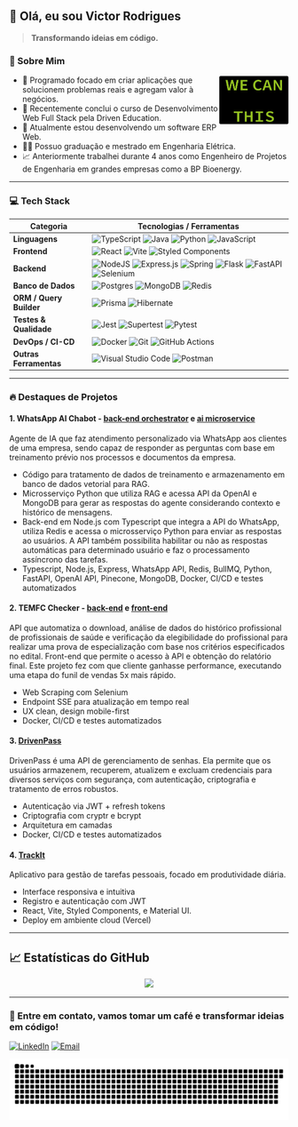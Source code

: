 ## 👋 Olá, eu sou Victor Rodrigues

> **Transformando ideias em código.**

### 🚀 Sobre Mim

<img alt="We Can Code This Text" align="right" src="./we-can-code-this.gif" width=25%>

- 🔭 Programado focado em criar aplicações que solucionem problemas reais e agregam valor à negócios.
- 🌱 Recentemente conclui o curso de Desenvolvimento Web Full Stack pela Driven Education.
- 📲 Atualmente estou desenvolvendo um software ERP Web.
- 👨‍🎓 Possuo graduação e mestrado em Engenharia Elétrica.
- 📈 Anteriormente trabalhei durante 4 anos como Engenheiro de Projetos de Engenharia em grandes empresas como a BP Bioenergy.

---

### 💻 Tech Stack

| Categoria             | Tecnologias / Ferramentas                                     |
|-----------------------|--------------------------------------------------------------|
| **Linguagens**        | ![TypeScript](https://img.shields.io/badge/typescript-%23007ACC.svg?style=for-the-badge&logo=typescript&logoColor=white) ![Java](https://img.shields.io/badge/java-%23ED8B00.svg?style=for-the-badge&logo=openjdk&logoColor=white) ![Python](https://img.shields.io/badge/python-3670A0?style=for-the-badge&logo=python&logoColor=ffdd54) ![JavaScript](https://img.shields.io/badge/javascript-%23323330.svg?style=for-the-badge&logo=javascript&logoColor=%23F7DF1E) |
| **Frontend**          | ![React](https://img.shields.io/badge/react-%2320232a.svg?style=for-the-badge&logo=react&logoColor=%2361DAFB) ![Vite](https://img.shields.io/badge/vite-%23646CFF.svg?style=for-the-badge&logo=vite&logoColor=white) ![Styled Components](https://img.shields.io/badge/styled--components-DB7093?style=for-the-badge&logo=styled-components&logoColor=white) |
| **Backend**           | ![NodeJS](https://img.shields.io/badge/node.js-6DA55F?style=for-the-badge&logo=node.js&logoColor=white) ![Express.js](https://img.shields.io/badge/express.js-%23404d59.svg?style=for-the-badge&logo=express&logoColor=%2361DAFB) ![Spring](https://img.shields.io/badge/spring-%236DB33F.svg?style=for-the-badge&logo=spring&logoColor=white) ![Flask](https://img.shields.io/badge/flask-%23000.svg?style=for-the-badge&logo=flask&logoColor=white) ![FastAPI](https://img.shields.io/badge/FastAPI-005571?style=for-the-badge&logo=fastapi) ![Selenium](https://img.shields.io/badge/-selenium-%43B02A?style=for-the-badge&logo=selenium&logoColor=white) |
| **Banco de Dados**    | ![Postgres](https://img.shields.io/badge/postgres-%23316192.svg?style=for-the-badge&logo=postgresql&logoColor=white) ![MongoDB](https://img.shields.io/badge/MongoDB-%234ea94b.svg?style=for-the-badge&logo=mongodb&logoColor=white) ![Redis](https://img.shields.io/badge/redis-%23DD0031.svg?style=for-the-badge&logo=redis&logoColor=white) |
| **ORM / Query Builder** | ![Prisma](https://img.shields.io/badge/Prisma-3982CE?style=for-the-badge&logo=Prisma&logoColor=white) ![Hibernate](https://img.shields.io/badge/Hibernate-59666C?style=for-the-badge&logo=Hibernate&logoColor=white) |
| **Testes & Qualidade**| ![Jest](https://img.shields.io/badge/-jest-%23C21325?style=for-the-badge&logo=jest&logoColor=white) ![Supertest](https://img.shields.io/badge/-Supertest-6A53A1?style=for-the-badge&logo=supertest&logoColor=white) ![Pytest](https://img.shields.io/badge/pytest-%23ffffff.svg?style=for-the-badge&logo=pytest&logoColor=2f9fe3) |
| **DevOps / CI-CD**    | ![Docker](https://img.shields.io/badge/docker-%230db7ed.svg?style=for-the-badge&logo=docker&logoColor=white) ![Git](https://img.shields.io/badge/git-%23F05033.svg?style=for-the-badge&logo=git&logoColor=white) ![GitHub Actions](https://img.shields.io/badge/github%20actions-%232671E5.svg?style=for-the-badge&logo=githubactions&logoColor=white) |
| **Outras Ferramentas**| ![Visual Studio Code](https://img.shields.io/badge/Visual%20Studio%20Code-0078d7.svg?style=for-the-badge&logo=visual-studio-code&logoColor=white) ![Postman](https://img.shields.io/badge/Postman-FF6C37?style=for-the-badge&logo=postman&logoColor=white) |

---

### 🔥 Destaques de Projetos

#### 1. WhatsApp AI Chabot - [back-end orchestrator](https://github.com/victortsrodrigues/whatsapp-ai-chatbot) e [ai microservice](https://github.com/victortsrodrigues/chatbot-republic-ai-microservice)
Agente de IA que faz atendimento personalizado via WhatsApp aos clientes de uma empresa, sendo capaz de responder as perguntas com base em treinamento prévio nos processos e documentos da empresa.
- Código para tratamento de dados de treinamento e armazenamento em banco de dados vetorial para RAG.
- Microsserviço Python que utiliza RAG e acessa API da OpenAI e MongoDB para gerar as respostas do agente considerando contexto e histórico de mensagens.
- Back-end em Node.js com Typescript que integra a API do WhatsApp, utiliza Redis e acessa o microsserviço Python para enviar as respostas ao usuários. A API também possibilita habilitar ou não as respostas automáticas para determinado usuário e faz o processamento assíncrono das tarefas.
- Typescript, Node.js, Express, WhatsApp API, Redis, BullMQ, Python, FastAPI, OpenAI API, Pinecone, MongoDB, Docker, CI/CD e testes automatizados


#### 2. TEMFC Checker - [back-end](https://github.com/victortsrodrigues/TEMFC-backend) e [front-end](https://github.com/victortsrodrigues/TEMFC-frontend)  
API que automatiza o download, análise de dados do histórico profissional de profissionais de saúde e verificação da elegibilidade do profissional para realizar uma prova de especialização com base nos critérios especificados no edital. Front-end que permite o acesso à API e obtenção do relatório final. Este projeto fez com que cliente ganhasse performance, executando uma etapa do funil de vendas 5x mais rápido. 
- Web Scraping com Selenium
- Endpoint SSE para atualização em tempo real
- UX clean, design mobile-first
- Docker, CI/CD e testes automatizados

#### 3. [DrivenPass](https://github.com/victortsrodrigues/drivenpass)  
DrivenPass é uma API de gerenciamento de senhas. Ela permite que os usuários armazenem, recuperem, atualizem e excluam credenciais para diversos serviços com segurança, com autenticação, criptografia e tratamento de erros robustos.
- Autenticação via JWT + refresh tokens
- Criptografia com cryptr e bcrypt
- Arquitetura em camadas
- Docker, CI/CD e testes automatizados

#### 4. [TrackIt](https://github.com/victortsrodrigues/TrackIt)  
Aplicativo para gestão de tarefas pessoais, focado em produtividade diária.  
- Interface responsiva e intuitiva
- Registro e autenticação com JWT
- React, Vite, Styled Components, e Material UI.
- Deploy em ambiente cloud (Vercel)

---

## 📈 Estatísticas do GitHub

<div align="center">
<!--   <img height="160em" src="https://github-readme-stats.vercel.app/api?username=victortsrodrigues&show_icons=true&theme=radical&hide_border=true&count_private=true" /> -->
  <img height="160em" src="https://github-readme-stats.vercel.app/api/top-langs/?username=victortsrodrigues&layout=compact&theme=radical&hide_border=true" />
</div>

---

### 📩 Entre em contato, vamos tomar um café e transformar ideias em código!

[![LinkedIn](https://img.shields.io/badge/-LinkedIn-0A66C2?style=flat-square&logo=linkedin&logoColor=white&link=https://www.linkedin.com/in/victortsrodrigues/)](https://www.linkedin.com/in/victortsrodrigues/) [![Email](https://img.shields.io/badge/-victadeu@gmail.com-D14836?style=flat-square&logo=Gmail&logoColor=white&link=mailto:victadeu@gmail.com)](mailto:victadeu@gmail.com)

<picture>
  <source media="(prefers-color-scheme: dark)" srcset="https://raw.githubusercontent.com/victortsrodrigues/victortsrodrigues/output/github-snake-dark.svg" />
  <source media="(prefers-color-scheme: light)" srcset="https://raw.githubusercontent.com/victortsrodrigues/victortsrodrigues/output/github-snake.svg" />
  <img alt="github-snake" src="https://raw.githubusercontent.com/victortsrodrigues/victortsrodrigues/output/github-snake.svg" />
</picture>
